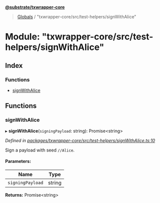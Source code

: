 **[@substrate/txwrapper-core](../README.md)**

> [Globals](../globals.md) / "txwrapper-core/src/test-helpers/signWithAlice"

# Module: "txwrapper-core/src/test-helpers/signWithAlice"

## Index

### Functions

* [signWithAlice](_txwrapper_core_src_test_helpers_signwithalice_.md#signwithalice)

## Functions

### signWithAlice

▸ **signWithAlice**(`signingPayload`: string): Promise<string\>

*Defined in [packages/txwrapper-core/src/test-helpers/signWithAlice.ts:10](https://github.com/paritytech/txwrapper-core/blob/15c9541/packages/txwrapper-core/src/test-helpers/signWithAlice.ts#L10)*

Sign a payload with seed `//Alice`.

#### Parameters:

Name | Type |
------ | ------ |
`signingPayload` | string |

**Returns:** Promise<string\>
